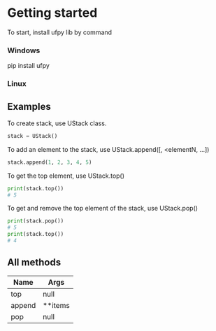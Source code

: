 # Getting started
To start, install ufpy lib by command
### Windows
pip install ufpy
### Linux


## Examples
To create stack, use UStack class.
```python
stack = UStack()
```
To add an element to the stack, use UStack.append([<element1>, <elementN, ...])
```python
stack.append(1, 2, 3, 4, 5)
```
To get the top element, use UStack.top()
```python
print(stack.top())
# 5
```
To get and remove the top element of the stack, use UStack.pop()
```python
print(stack.pop())
# 5
print(stack.top())
# 4
```
## All methods
| Name    | Args    |
| ------- | ------- |
| top     | null    |
| append  | **items |
| pop     | null    |